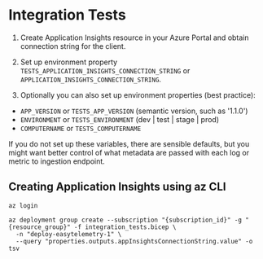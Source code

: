 # Integration Tests

1) Create Application Insights resource in your Azure Portal
and obtain connection string for the client.

2) Set up environment property `TESTS_APPLICATION_INSIGHTS_CONNECTION_STRING`
or `APPLICATION_INSIGHTS_CONNECTION_STRING`.

3) Optionally you can also set up environment properties (best practice):
- `APP_VERSION` or `TESTS_APP_VERSION` (semantic version, such as '1.1.0')
- `ENVIRONMENT` or `TESTS_ENVIRONMENT` (dev | test | stage | prod)
- `COMPUTERNAME` or `TESTS_COMPUTERNAME`

If you do not set up these variables, there are sensible defaults, but you might want better control
of what metadata are passed with each log or metric to ingestion endpoint.

## Creating Application Insights using az CLI

```shell
az login

az deployment group create --subscription "{subscription_id}" -g "{resource_group}" -f integration_tests.bicep \
  -n "deploy-easytelemetry-1" \
  --query "properties.outputs.appInsightsConnectionString.value" -o tsv
```

